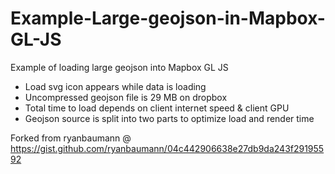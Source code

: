 # Example-Large-geojson-in-Mapbox-GL-JS
Example of loading large geojson into Mapbox GL JS

* Load svg icon appears while data is loading
* Uncompressed geojson file is 29 MB on dropbox
* Total time to load depends on client internet speed & client GPU
* Geojson source is split into two parts to optimize load and render time

Forked from ryanbaumann @ https://gist.github.com/ryanbaumann/04c442906638e27db9da243f29195592
